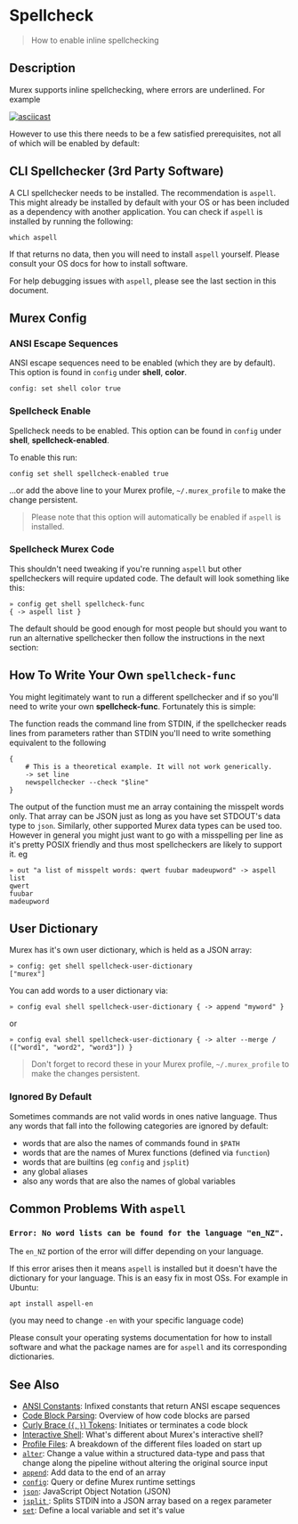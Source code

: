 # Spellcheck

> How to enable inline spellchecking

## Description

Murex supports inline spellchecking, where errors are underlined. For example

[![asciicast](https://asciinema.org/a/408024.svg)](https://asciinema.org/a/408024)

However to use this there needs to be a few satisfied prerequisites, not all of
which will be enabled by default:

## CLI Spellchecker (3rd Party Software)

A CLI spellchecker needs to be installed. The recommendation is `aspell`. This
might already be installed by default with your OS or has been included as a
dependency with another application. You can check if `aspell` is installed by
running the following:

```
which aspell
```

If that returns no data, then you will need to install `aspell` yourself.
Please consult your OS docs for how to install software.

For help debugging issues with `aspell`, please see the last section in this
document.

## Murex Config

### ANSI Escape Sequences

ANSI escape sequences need to be enabled (which they are by default). This
option is found in `config` under **shell**, **color**.

```
config: set shell color true
```

### Spellcheck Enable

Spellcheck needs to be enabled. This option can be found in `config` under
**shell**, **spellcheck-enabled**.

To enable this run:

```
config set shell spellcheck-enabled true
```

...or add the above line to your Murex profile, `~/.murex_profile` to make
the change persistent.

> Please note that this option will automatically be enabled if `aspell` is
> installed.

### Spellcheck Murex Code

This shouldn't need tweaking if you're running `aspell` but other spellcheckers
will require updated code. The default will look something like this:

```
» config get shell spellcheck-func
{ -> aspell list }
```

The default should be good enough for most people but should you want to run an
alternative spellchecker then follow the instructions in the next section:

## How To Write Your Own `spellcheck-func`

You might legitimately want to run a different spellchecker and if so you'll
need to write your own **spellcheck-func**. Fortunately this is simple:

The function reads the command line from STDIN, if the spellchecker reads lines
from parameters rather than STDIN you'll need to write something equivalent to
the following

```
{
    # This is a theoretical example. It will not work generically.
    -> set line
    newspellchecker --check "$line"
}
```

The output of the function must me an array containing the misspelt words only.
That array can be JSON just as long as you have set STDOUT's data type to
`json`. Similarly, other supported Murex data types can be used too. However
in general you might just want to go with a misspelling per line as it's pretty
POSIX friendly and thus most spellcheckers are likely to support it. eg

```
» out "a list of misspelt words: qwert fuubar madeupword" -> aspell list
qwert
fuubar
madeupword
```

## User Dictionary

Murex has it's own user dictionary, which is held as a JSON array:

```
» config: get shell spellcheck-user-dictionary
["murex"]
```

You can add words to a user dictionary via:

```
» config eval shell spellcheck-user-dictionary { -> append "myword" }
```

or

```
» config eval shell spellcheck-user-dictionary { -> alter --merge / (["word1", "word2", "word3"]) }
```

> Don't forget to record these in your Murex profile, `~/.murex_profile` to
> make the changes persistent.

### Ignored By Default

Sometimes commands are not valid words in ones native language. Thus any words
that fall into the following categories are ignored by default:

* words that are also the names of commands found in `$PATH`
* words that are the names of Murex functions (defined via `function`)
* words that are builtins (eg `config` and `jsplit`)
* any global aliases
* also any words that are also the names of global variables

## Common Problems With `aspell`

### `Error: No word lists can be found for the language "en_NZ".`

The `en_NZ` portion of the error will differ depending on your language.

If this error arises then it means `aspell` is installed but it doesn't have
the dictionary for your language. This is an easy fix in most OSs. For example
in Ubuntu:

```
apt install aspell-en
```

(you may need to change `-en` with your specific language code)

Please consult your operating systems documentation for how to install software
and what the package names are for `aspell` and its corresponding dictionaries.

## See Also

* [ANSI Constants](../user-guide/ansi.md):
  Infixed constants that return ANSI escape sequences
* [Code Block Parsing](../user-guide/code-block.md):
  Overview of how code blocks are parsed
* [Curly Brace (`{`, `}`) Tokens](../parser/curly-brace.md):
  Initiates or terminates a code block
* [Interactive Shell](../user-guide/interactive-shell.md):
  What's different about Murex's interactive shell?
* [Profile Files](../user-guide/profile.md):
  A breakdown of the different files loaded on start up
* [`alter`](../commands/alter.md):
  Change a value within a structured data-type and pass that change along the pipeline without altering the original source input
* [`append`](../commands/append.md):
  Add data to the end of an array
* [`config`](../commands/config.md):
  Query or define Murex runtime settings
* [`json`](../types/json.md):
  JavaScript Object Notation (JSON)
* [`jsplit` ](../commands/jsplit.md):
  Splits STDIN into a JSON array based on a regex parameter
* [`set`](../commands/set.md):
  Define a local variable and set it's value
